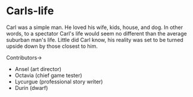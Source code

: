 # Carls-life

Carl was a simple man. He loved his wife, kids, house, and dog. In other words, to a spectator Carl's life would seem no different than the average suburban man's life.
Little did Carl know, his reality was set to be turned upside down by those closest to him.

Contributors->
  - Ansel (art director)
  - Octavia (chief game tester)
  - Lycurgue (professional story writer)
  - Durin (dwarf)

